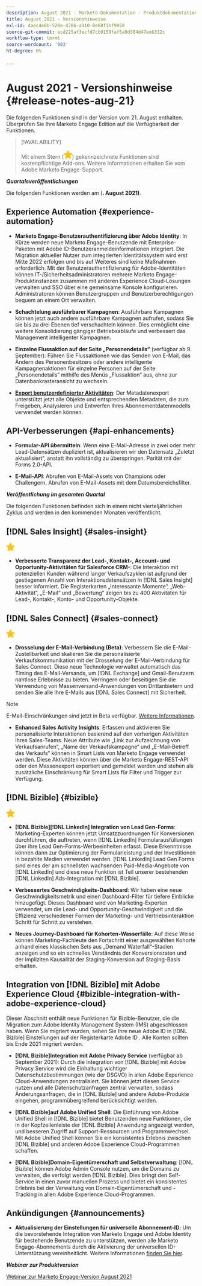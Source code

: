 ```yaml
---
description: August 2021 - Marketo-Dokumentation - Produktdokumentation
title: August 2021 - Versionshinweise
exl-id: 4aec4e0b-520e-4786-a110-8e68f1bf9950
source-git-commit: ecd225af3ecfd7cb9159faf5a9d384d47ee6312c
workflow-type: tm+mt
source-wordcount: '903'
ht-degree: 0%

---
```


# August 2021 - Versionshinweise {#release-notes-aug-21}

Die folgenden Funktionen sind in der Version vom 21. August enthalten. Überprüfen Sie Ihre Marketo Engage Edition auf die Verfügbarkeit der Funktionen.

>[!AVAILABILITY]
>
>Mit einem Stern (![](assets/yellow-star.png)) gekennzeichnete Funktionen sind kostenpflichtige Add-ons. Weitere Informationen erhalten Sie vom Adobe Marketo Engage-Support.

**_Quartalsveröffentlichungen_**

Die folgenden Funktionen werden am (**. August 2021)**.

## Experience Automation {#experience-automation}

* **Marketo Engage-Benutzerauthentifizierung über Adobe Identity**: In Kürze werden neue Marketo Engage-Benutzende mit Enterprise-Paketen mit Adobe ID-Benutzeranmeldeinformationen integriert. Die Migration aktueller Nutzer zum integrierten Identitätssystem wird erst Mitte 2022 erfolgen und bis auf Weiteres sind keine Maßnahmen erforderlich. Mit der Benutzerauthentifizierung für Adobe-Identitäten können IT-/Sicherheitsadministratoren mehrere Marketo Engage-Produktinstanzen zusammen mit anderen Experience Cloud-Lösungen verwalten und SSO über eine gemeinsame Konsole konfigurieren. Administratoren können Benutzergruppen und Benutzerberechtigungen bequem an einem Ort verwalten.

* **Schachtelung ausführbarer Kampagnen**: Ausführbare Kampagnen können jetzt auch andere ausführbare Kampagnen aufrufen, sodass Sie sie bis zu drei Ebenen tief verschachteln können. Dies ermöglicht eine weitere Konsolidierung gängiger Betriebsabläufe und verbessert das Management intelligenter Kampagnen.

* **Einzelne Flussaktion auf der Seite „Personendetails“** (verfügbar ab 9. September): Führen Sie Flussaktionen wie das Senden von E-Mail, das Ändern des Personenbesitzers oder andere intelligente Kampagnenaktionen für einzelne Personen auf der Seite „Personendetails“ mithilfe des Menüs „Flussaktion“ aus, ohne zur Datenbankrasteransicht zu wechseln.

* **[Export benutzerdefinierter Aktivitäten](/help/marketo/product-docs/administration/marketo-custom-activities/custom-activity-metadata-export.md)**: Der Metadatenexport unterstützt jetzt alle Objekte und entsprechenden Metadaten, die zum Freigeben, Analysieren und Entwerfen Ihres Abonnementdatenmodells verwendet werden können.

## API-Verbesserungen {#api-enhancements}

* **Formular-API übermitteln**: Wenn eine E-Mail-Adresse in zwei oder mehr Lead-Datensätzen dupliziert ist, aktualisieren wir den Datensatz „Zuletzt aktualisiert“, anstatt ihn vollständig zu überspringen. Parität mit der Forms 2.0-API.

* **E-Mail-API**: Abrufen von E-Mail-Assets von Champions oder Challengern. Abrufen von E-Mail-Assets mit dem Datumsbereichsfilter.

**_Veröffentlichung im gesamten Quartal_**

Die folgenden Funktionen befinden sich in einem nicht vierteljährlichen Zyklus und werden in den kommenden Monaten veröffentlicht.

## [!DNL Sales Insight] {#sales-insight}

![(Stern)](assets/yellow-star.png)

* **Verbesserte Transparenz der Lead-, Kontakt-, Account- und Opportunity-Aktivitäten für Salesforce CRM-**: Die Interaktion mit potenziellen Kunden während langer Verkaufszyklen ist aufgrund der gestiegenen Anzahl von Interaktionsdatensätzen in [!DNL Sales Insight] besser informiert. Die Registerkarten „Interessante Momente“, „Web-Aktivität“, „E-Mail“ und „Bewertung“ zeigen bis zu 400 Aktivitäten für Lead-, Kontakt-, Konto- und Opportunity-Objekte.

## [!DNL Sales Connect] {#sales-connect}

![(Stern)](assets/yellow-star.png)

* **Drosselung der E-Mail-Verbindung (Beta)**: Verbessern Sie die E-Mail-Zustellbarkeit und skalieren Sie die personalisierte Verkaufskommunikation mit der Drosselung der E-Mail-Verbindung für Sales Connect. Diese neue Technologie verwaltet automatisch das Timing des E-Mail-Versands, um [!DNL Exchange] und Gmail-Benutzern nahtlose Erlebnisse zu bieten. Verringern oder beseitigen Sie die Verwendung von Massenversand-Anwendungen von Drittanbietern und senden Sie alle Ihre E-Mails aus [!DNL Sales Connect] mit Sicherheit.

>[!NOTE]
>
>E-Mail-Einschränkungen sind jetzt in Beta verfügbar. [Weitere Informationen](/help/marketo/product-docs/marketo-sales-connect/email/email-delivery/email-connection-throttling.md).

* **Enhanced Sales Activity Insights**: Erfassen und aktivieren Sie personalisierte Interaktionen basierend auf den vorherigen Aktivitäten Ihres Sales-Teams. Neue Attribute wie „Link zur Aufzeichnung von Verkaufsanrufen“, „Name der Verkaufskampagne“ und „E-Mail-Betreff des Verkaufs“ können in Smart Lists von Marketo Engage verwendet werden.  Diese Aktivitäten können über die Marketo Engage-REST-API oder den Massenexport exportiert und gemeldet werden und stehen als zusätzliche Einschränkung für Smart Lists für Filter und Trigger zur Verfügung.

## [!DNL Bizible] {#bizible}

![](assets/yellow-star.png)

* **[!DNL Bizible][!DNL LinkedIn] Integration von Lead Gen-Forms**: Marketing-Experten können jetzt Umsatzzuordnungen für Konversionen durchführen, die auftreten, wenn [!DNL LinkedIn] Formularausfüllungen über ihre Lead Gen-Forms-Werbeeinheiten erfasst. Diese Erkenntnisse können dann zur Optimierung der Formularleistung und der Investitionen in bezahlte Medien verwendet werden. [!DNL LinkedIn] Lead Gen Forms sind eines der am schnellsten wachsenden Paid-Media-Angebote von [!DNL LinkedIn] und diese neue Funktion ist Teil unserer bestehenden [!DNL LinkedIn] Ads-Integration mit [!DNL Bizible]. 
 
* **Verbessertes Geschwindigkeits-Dashboard**: Wir haben eine neue Geschwindigkeitsmetrik und einen Dashboard-Filter für tiefere Einblicke hinzugefügt. Dieses Dashboard wird von Marketing-Experten verwendet, um die Lead- und Opportunity-Geschwindigkeit und die Effizienz verschiedener Formen der Marketing- und Vertriebsinteraktion Schritt für Schritt zu verstehen.

* **Neues Journey-Dashboard für Kohorten-Wasserfälle**: Auf diese Weise können Marketing-Fachleute den Fortschritt einer ausgewählten Kohorte anhand eines klassischen Sets aus „Demand Waterfall“-Stadien anzeigen und so ein schnelles Verständnis der Konversionsraten und der impliziten Kausalität der Staging-Konversion auf Staging-Basis erhalten.

## Integration von [!DNL Bizible] mit Adobe Experience Cloud {#bizible-integration-with-adobe-experience-cloud}

Dieser Abschnitt enthält neue Funktionen für Bizible-Benutzer, die die Migration zum Adobe Identity Management System (IMS) abgeschlossen haben. Wenn Sie migriert wurden, sehen Sie Ihre neue Adobe ID in [!DNL Bizible] Einstellungen auf der Registerkarte Adobe ID . Alle Konten sollten bis Ende 2021 migriert werden.

* **[!DNL Bizible]Integration mit Adobe Privacy Service** (verfügbar ab September 2021): Durch die Integration von [!DNL Bizible] mit Adobe Privacy Service wird die Einhaltung wichtiger Datenschutzbestimmungen (wie der DSGVO) in allen Adobe Experience Cloud-Anwendungen zentralisiert. Sie können jetzt diesen Service nutzen und alle Datenschutzanfragen zentral verwalten, sodass Änderungsanfragen, die in [!DNL Bizible] und andere Adobe-Produkte eingehen, programmübergreifend berücksichtigt werden.

* **[!DNL Bizible]auf Adobe Unified Shell**: Die Einführung von Adobe Unified Shell in [!DNL Bizible] bietet Benutzenden neue Funktionen, die in der Kopfzeilenleiste der [!DNL Bizible] Anwendung angezeigt werden, und besseren Zugriff auf Support-Ressourcen und Programmwechsel. Mit Adobe Unified Shell können Sie ein konsistentes Erlebnis zwischen [!DNL Bizible] und anderen Adobe Experience Cloud-Programmen schaffen.

* **[!DNL Bizible]Domain-Eigentümerschaft und Selbstverwaltung**: [!DNL Bizible] können Adobe Admin Console nutzen, um die Domains zu verwalten, die verfolgt werden [!DNL Bizible]. Dies bringt den Self-Service in einen zuvor manuellen Prozess und bietet ein konsistentes Erlebnis bei der Verwaltung von Domain-Eigentümerschaft und -Tracking in allen Adobe Experience Cloud-Programmen.

## Ankündigungen {#announcements}

* **Aktualisierung der Einstellungen für universelle Abonnement-ID**: Um die bevorstehende Integration von Marketo Engage und Adobe Identity für bestehende Benutzende zu unterstützen, werden alle Marketo Engage-Abonnements durch die Aktivierung der universellen ID-Unterstützung vereinheitlicht. Weitere Informationen [finden Sie hier](/help/marketo/product-docs/administration/settings/using-a-universal-id-for-subscription-login.md).

**_Webinar zur Produktversion_**

[Webinar zur Marketo Engage-Version August 2021](https://engage.marketo.com/August21_Release_Webinar.html)
